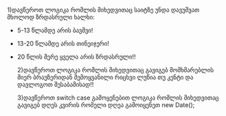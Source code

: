 1)დავწეროთ ლოგიკა რომლის მიხედვითაც საიტზე უნდა დავუშვათ მხოლოდ ზრდასრული ხალხი:

- 5-13 წლამდე არის ბავშვი!
- 13-20 წლამდე არის თინეიჯერი!
- 20 წლის მერე ყველა არის ზრდასრული!!

  2)დავწეროთ ლოგიკა რომლის მიხედვითაც გავიგებ მომხმარებლის მიერ ბრაუზერიდან შემოყვანილი რიცხვი ლუწია თუ კენტი და დავლოგოთ შესაბამისად!!

  3)დავწეროთ switch case გამოყენებით ლოგიკა რომლის მიხედვითაც გავიგებ დღეს კვირის რომელი დღეა გამოიყენეთ new Date();
